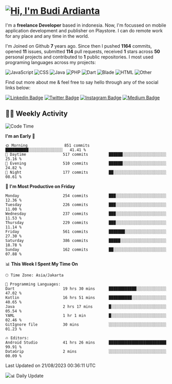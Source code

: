 # [![Hi, I'm Budi Ardianta](https://readme-typing-svg.herokuapp.com?size=24&vCenter=true&lines=%F0%9F%91%8B+Hi%2C+I'm+Budi+Ardianta+;%F0%9F%92%BB+Android+And+Web+Developer+)](https://git.io/typing-svg)

I'm a **freelance Developer** based in indonesia. Now, I'm focussed on mobile application development and publisher on Playstore. I can do remote work for any place and any time in the world.

I'm Joined on Github **7** years ago. Since then I pushed **1164** commits, opened **11** issues, submitted **114** pull requests, received **1** stars across **50** personal projects and contributed to **1** public repositories.
I most used programing languages across my projects:

![JavaScript](https://img.shields.io/badge/-JavaScript-%23f1e05a?style=flat&logo=JavaScript&logoColor=white)
![CSS](https://img.shields.io/badge/-CSS-%23563d7c?style=flat&logo=CSS&logoColor=white)
![Java](https://img.shields.io/badge/-Java-%23b07219?style=flat&logo=Java&logoColor=white)
![PHP](https://img.shields.io/badge/-PHP-%234F5D95?style=flat&logo=PHP&logoColor=white)
![Dart](https://img.shields.io/badge/-Dart-%2300B4AB?style=flat&logo=Dart&logoColor=white)
![Blade](https://img.shields.io/badge/-Blade-%23f7523f?style=flat&logo=Blade&logoColor=white)
![HTML](https://img.shields.io/badge/-HTML-%23e34c26?style=flat&logo=HTML&logoColor=white)
![Other](https://img.shields.io/badge/-Other-%23ededed?style=flat&logo=Other&logoColor=white)

Find out more about me & feel free to say hello through any of the social links below:

[![Linkedin Badge](https://img.shields.io/badge/-budiardianata-blue?style=flat&logo=Linkedin&logoColor=white&link=https://www.linkedin.com/in/budiardianata/)](https://www.linkedin.com/in/budiardianata/)
[![Twitter Badge](https://img.shields.io/badge/-budiardianata-%231DA1F2.svg?style=flat&logo=twitter&logoColor=white&link=https://www.twitter.com/budiardianata)](https://www.linkedin.com/in/budiardianata/)
[![Instagram Badge](https://img.shields.io/badge/-budiardianata-purple?style=flat&logo=instagram&logoColor=white&link=https://instagram.com/budiardianata/)](https://instagram.com/budiardianata)
[![Medium Badge](https://img.shields.io/badge/-@budiardianata-%2312100E.svg?style=flat&logo=Medium&logoColor=white&link=https://medium.com/@budiardianata/)](https://medium.com/@budiardianata)

## 👨‍💻 Weekly Activity
<!--START_SECTION:waka-->
![Code Time](http://img.shields.io/badge/Code%20Time-2%2C061%20hrs%2047%20mins-blue)

**I'm an Early 🐤** 

```text
🌞 Morning                851 commits         ██████████░░░░░░░░░░░░░░░   41.41 % 
🌆 Daytime                517 commits         ██████░░░░░░░░░░░░░░░░░░░   25.16 % 
🌃 Evening                510 commits         ██████░░░░░░░░░░░░░░░░░░░   24.82 % 
🌙 Night                  177 commits         ██░░░░░░░░░░░░░░░░░░░░░░░   08.61 % 
```
📅 **I'm Most Productive on Friday** 

```text
Monday                   254 commits         ███░░░░░░░░░░░░░░░░░░░░░░   12.36 % 
Tuesday                  226 commits         ███░░░░░░░░░░░░░░░░░░░░░░   11.00 % 
Wednesday                237 commits         ███░░░░░░░░░░░░░░░░░░░░░░   11.53 % 
Thursday                 229 commits         ███░░░░░░░░░░░░░░░░░░░░░░   11.14 % 
Friday                   561 commits         ███████░░░░░░░░░░░░░░░░░░   27.30 % 
Saturday                 386 commits         █████░░░░░░░░░░░░░░░░░░░░   18.78 % 
Sunday                   162 commits         ██░░░░░░░░░░░░░░░░░░░░░░░   07.88 % 
```


📊 **This Week I Spent My Time On** 

```text
🕑︎ Time Zone: Asia/Jakarta

💬 Programming Languages: 
Dart                     19 hrs 30 mins      ████████████░░░░░░░░░░░░░   47.02 % 
Kotlin                   16 hrs 51 mins      ██████████░░░░░░░░░░░░░░░   40.65 % 
Java                     2 hrs 17 mins       █░░░░░░░░░░░░░░░░░░░░░░░░   05.54 % 
YAML                     1 hr 1 min          █░░░░░░░░░░░░░░░░░░░░░░░░   02.46 % 
GitIgnore file           30 mins             ░░░░░░░░░░░░░░░░░░░░░░░░░   01.23 % 

🔥 Editors: 
Android Studio           41 hrs 26 mins      █████████████████████████   99.91 % 
DataGrip                 2 mins              ░░░░░░░░░░░░░░░░░░░░░░░░░   00.09 % 
```


 Last Updated on 21/08/2023 00:36:11 UTC
<!--END_SECTION:waka-->

![📊 Daily Update](https://github.com/budiardianata/budiardianata/actions/workflows/update-activity.yml/badge.svg)

